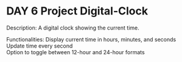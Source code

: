 # DAY 6 Project  Digital-Clock

Description: A digital clock showing the current time.

Functionalities:
Display current time in hours, minutes, and seconds<br>
Update time every second<br>
Option to toggle between 12-hour and 24-hour formats
